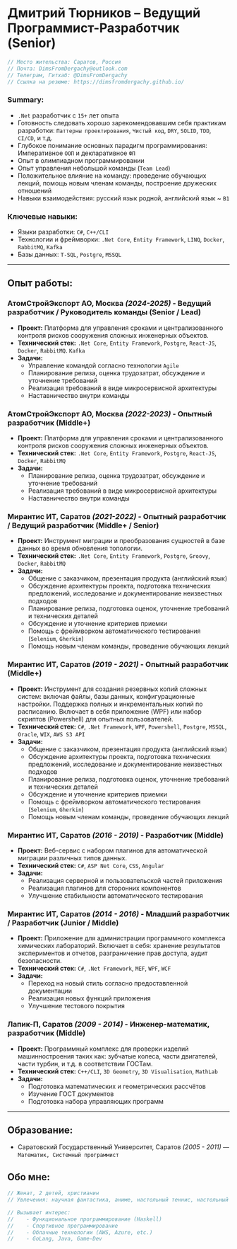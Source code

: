# Дмитрий Тюрников – Ведущий Программист-Разработчик (Senior)

``` csharp
// Место жительства: Саратов, Россия
// Почта: DimsFromDergachy@outlook.com
// Телеграм, Гитхаб: @DimsFromDergachy
// Ссылка на резюме: https://dimsfromdergachy.github.io/
```

### Summary:

* `.Net` разработчик с `15+` лет опыта
* Готовность следовать хорошо зарекомендовавшим себя практикам разработки: `Паттерны проектирования`, `Чистый код`, `DRY`, `SOLID`, `TDD`, `CI/CD`, и т.д.
* Глубокое понимание основных парадигм программирования: Императивное `ООП` и декларативное `ФП`
* Опыт в олимпиадном программировании
* Опыт управления небольшой команды (`Team Lead`)
* Положительное влияние на команду: проведение обучающих лекций, помощь новым членам команды, построение дружеских отношений
* Навыки взаимодействия: русский язык родной, английский язык ~ `B1`

### Ключевые навыки:
* Языки разработки: `C#`, `C++/CLI`
* Технологии и фреймворки: `.Net Core`, `Entity Framework`, `LINQ`, `Docker`, `RabbitMQ`, `Kafka`
* Базы данных: `T-SQL`, `Postgre`, `MSSQL`

---
## Опыт работы:
### АтомСтройЭкспорт АО, Москва _(2024-2025)_ - Ведущий разработчик / Руководитель команды (Senior / Lead)

- **Проект:** Платформа для управления сроками и централизованного контроля рисков сооружения сложных инженерных объектов.
- **Технический стек:** `.Net Core`, `Entity Framework`, `Postgre`, `React-JS`, `Docker`, `RabbitMQ`. `Kafka`
- **Задачи:**
    * Управление командой согласно технологии `Agile`
    * Планирование релиза, оценка трудозатрат, обсуждение и уточнение требований
    * Реализация требований в виде микросервисной архитектуры
    * Наставничество внутри команды

### АтомСтройЭкспорт АО, Москва _(2022-2023)_ - Опытный разработчик (Middle+)

- **Проект:** Платформа для управления сроками и централизованного контроля рисков сооружения сложных инженерных объектов.
- **Технический стек:** `.Net Core`, `Entity Framework`, `Postgre`, `React-JS`, `Docker`, `RabbitMQ`
- **Задачи:**
    * Планирование релиза, оценка трудозатрат, обсуждение и уточнение требований
    * Реализация требований в виде микросервисной архитектуры
    * Наставничество внутри команды

### Мирантис ИТ, Саратов _(2021-2022)_ - Опытный разработчик / Ведущий разработчик (Middle+ / Senior)

- **Проект:** Инструмент миграции и преобразования сущностей в базе данных во время обновления топологии.
- **Технический стек:** `.Net Core`, `Entity Framework`, `Postgre`, `Groovy`, `Docker`, `RabbitMQ`
- **Задачи:**
    * Общение с заказчиком, презентация продукта (английский язык)
    * Обсуждение архитектуры проекта, подготовка технических предложений, исследование и документирование неизвестных подходов
    * Планирование релиза, подготовка оценок, уточнение требований и технических деталей
    * Обсуждение и уточнение критериев приемки
    * Помощь с фреймворком автоматического тестирования (`Selenium`, `Gherkin`)
    * Помощь новым членам команды, проведение обучающих лекций

### Мирантис ИТ, Саратов _(2019 - 2021)_ - Опытный разработчик (Middle+)

- **Проект:** Инструмент для создания резервных копий сложных систем: включая файлы, базы данных, конфигурационные настройки. Поддержка полных и инкрементальных копий по расписанию. Включает в себя приложение (WPF) или набор скриптов (Powershell) для опытных пользователей.
- **Технический стек:** `C#`, `.Net Framework`, `WPF`, `Powershell`, `Postgre`, `MSSQL`, `Oracle`, `WIX`, `AWS S3 API`
- **Задачи:**
    * Общение с заказчиком, презентация продукта (английский язык)
    * Обсуждение архитектуры проекта, подготовка технических предложений, исследование и документирование неизвестных подходов
    * Планирование релиза, подготовка оценок, уточнение требований и технических деталей
    * Обсуждение и уточнение критериев приемки
    * Помощь с фреймворком автоматического тестирования (`Selenium`, `Gherkin`)
    * Помощь новым членам команды, проведение обучающих лекций

### Мирантис ИТ, Саратов _(2016 - 2019)_ - Разработчик (Middle)

- **Проект:** Веб-сервис с набором плагинов для автоматической миграции различных типов данных.
- **Технический стек:** `C#`, `ASP Net Core`, `CSS`, `Angular`
- **Задачи:**
    * Реализация серверной и пользовательской частей приложения
    * Реализация плагинов для сторонних компонентов
    * Улучшение стабильности автоматического тестирования

### Мирантис ИТ, Саратов _(2014 - 2016)_ - Младший разработчик / Разработчик (Junior / Middle)

- **Проект:** Приложение для администрации программного комплекса химических лабораторий. Включает в себя: хранение результатов экспериментов и отчетов, разграничение прав доступа, аудит безопасности.
- **Технический стек:** `C#`, `.Net Framework`, `MEF`, `WPF`, `WCF`
- **Задачи:**
    * Переход на новый стиль согласно предоставленной документации
    * Реализация новых функций приложения
    * Улучшение тестового покрытия

### Лапик-П, Саратов _(2009 - 2014)_ - Инженер-математик, разработчик (Middle)

- **Проект:** Программный комплекс для проверки изделий машинностроения таких как: зубчатые колеса, части двигателей, части турбин, и т.д. в соответствии ГОСТам.
- **Технический стек:** `C++/CLI`, `3D Geometry`, `3D Visualisation`, `MathLab`
- **Задачи:**
    * Подготовка математических и геометрических рассчётов
    * Изучение ГОСТ документов
    * Подготовка набора управляющих программ

---
## Образование:
* Саратовский Государственный Университет, Саратов _(2005 - 2011)_ — `Математик, Системный программист`

## Обо мне:
``` csharp
// Женат, 2 детей, христианин
// Увлечения: научная фантастика, аниме, настольный теннис, настольный футбол, шахматы

// Вызывает интерес:
//    - Функциональное программирование (Haskell)
//    - Спортивное программирование
//    - Облачные технологии (AWS, Azure, etc.)
//    - GoLang, Java, Game-Dev
```

